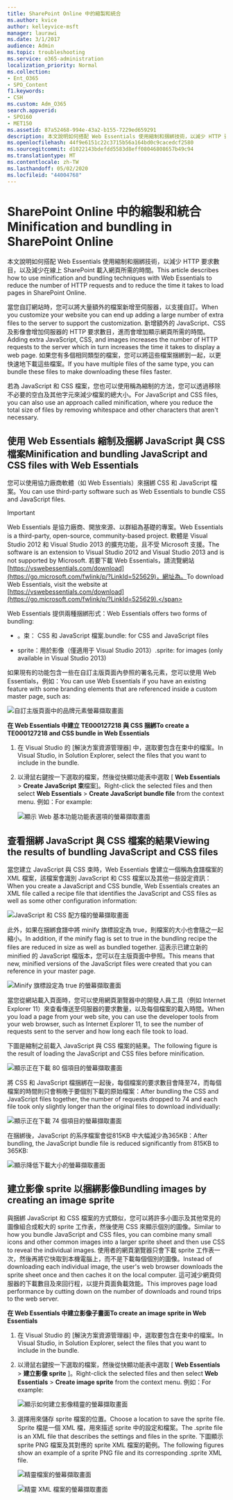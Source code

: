 ```yaml
---
title: SharePoint Online 中的縮製和統合
ms.author: kvice
author: kelleyvice-msft
manager: laurawi
ms.date: 3/1/2017
audience: Admin
ms.topic: troubleshooting
ms.service: o365-administration
localization_priority: Normal
ms.collection:
- Ent_O365
- SPO_Content
f1.keywords:
- CSH
ms.custom: Adm_O365
search.appverid:
- SPO160
- MET150
ms.assetid: 87a52468-994e-43a2-b155-7229ed659291
description: 本文說明如何搭配 Web Essentials 使用縮制和捆綁技術，以減少 HTTP 要求數目，以及減少在線上 SharePoint 載入網頁所需的時間。
ms.openlocfilehash: 44f9e6151c22c3715b56a164bd0c9cacedcf2580
ms.sourcegitcommit: d1022143bdefdd5583d8eff08046808657b49c94
ms.translationtype: MT
ms.contentlocale: zh-TW
ms.lasthandoff: 05/02/2020
ms.locfileid: "44004768"
---
```

# <a name="minification-and-bundling-in-sharepoint-online"></a><span data-ttu-id="f556c-103">SharePoint Online 中的縮製和統合</span><span class="sxs-lookup"><span data-stu-id="f556c-103">Minification and bundling in SharePoint Online</span></span>

<span data-ttu-id="f556c-104">本文說明如何搭配 Web Essentials 使用縮制和捆綁技術，以減少 HTTP 要求數目，以及減少在線上 SharePoint 載入網頁所需的時間。</span><span class="sxs-lookup"><span data-stu-id="f556c-104">This article describes how to use minification and bundling techniques with Web Essentials to reduce the number of HTTP requests and to reduce the time it takes to load pages in SharePoint Online.</span></span>
  
<span data-ttu-id="f556c-105">當您自訂網站時，您可以將大量額外的檔案新增至伺服器，以支援自訂。</span><span class="sxs-lookup"><span data-stu-id="f556c-105">When you customize your website you can end up adding a large number of extra files to the server to support the customization.</span></span> <span data-ttu-id="f556c-106">新增額外的 JavaScript、CSS 及影像會增加伺服器的 HTTP 要求數目，進而會增加顯示網頁所需的時間。</span><span class="sxs-lookup"><span data-stu-id="f556c-106">Adding extra JavaScript, CSS, and images increases the number of HTTP requests to the server which in turn increases the time it takes to display a web page.</span></span> <span data-ttu-id="f556c-107">如果您有多個相同類型的檔案，您可以將這些檔案捆綁到一起，以更快速地下載這些檔案。</span><span class="sxs-lookup"><span data-stu-id="f556c-107">If you have multiple files of the same type, you can bundle these files to make downloading these files faster.</span></span>
  
<span data-ttu-id="f556c-108">若為 JavaScript 和 CSS 檔案，您也可以使用稱為縮制的方法，您可以透過移除不必要的空白及其他字元來減少檔案的總大小。</span><span class="sxs-lookup"><span data-stu-id="f556c-108">For JavaScript and CSS files, you can also use an approach called minification, where you reduce the total size of files by removing whitespace and other characters that aren't necessary.</span></span>
  
## <a name="minification-and-bundling-javascript-and-css-files-with-web-essentials"></a><span data-ttu-id="f556c-109">使用 Web Essentials 縮制及捆綁 JavaScript 與 CSS 檔案</span><span class="sxs-lookup"><span data-stu-id="f556c-109">Minification and bundling JavaScript and CSS files with Web Essentials</span></span>

<span data-ttu-id="f556c-110">您可以使用協力廠商軟體（如 Web Essentials）來捆綁 CSS 和 JavaScript 檔案。</span><span class="sxs-lookup"><span data-stu-id="f556c-110">You can use third-party software such as Web Essentials to bundle CSS and JavaScript files.</span></span>
  
> [!IMPORTANT]
> <span data-ttu-id="f556c-111">Web Essentials 是協力廠商、開放來源、以群組為基礎的專案。</span><span class="sxs-lookup"><span data-stu-id="f556c-111">Web Essentials is a third-party, open-source, community-based project.</span></span> <span data-ttu-id="f556c-112">軟體是 Visual Studio 2012 和 Visual Studio 2013 的擴充功能，且不受 Microsoft 支援。</span><span class="sxs-lookup"><span data-stu-id="f556c-112">The software is an extension to Visual Studio 2012 and Visual Studio 2013 and is not supported by Microsoft.</span></span> <span data-ttu-id="f556c-113">若要下載 Web Essentials，請流覽網站[https://vswebessentials.com/download](https://go.microsoft.com/fwlink/p/?LinkId=525629)，網址為。</span><span class="sxs-lookup"><span data-stu-id="f556c-113">To download Web Essentials, visit the website at [https://vswebessentials.com/download](https://go.microsoft.com/fwlink/p/?LinkId=525629).</span></span> 
  
<span data-ttu-id="f556c-114">Web Essentials 提供兩種捆綁形式：</span><span class="sxs-lookup"><span data-stu-id="f556c-114">Web Essentials offers two forms of bundling:</span></span>
  
- <span data-ttu-id="f556c-115">。束： CSS 和 JavaScript 檔案</span><span class="sxs-lookup"><span data-stu-id="f556c-115">.bundle: for CSS and JavaScript files</span></span>
    
- <span data-ttu-id="f556c-116">sprite：用於影像（僅適用于 Visual Studio 2013）</span><span class="sxs-lookup"><span data-stu-id="f556c-116">.sprite: for images (only available in Visual Studio 2013)</span></span>
    
<span data-ttu-id="f556c-117">如果現有的功能包含一些在自訂主版頁面內參照的署名元素，您可以使用 Web Essentials，例如：</span><span class="sxs-lookup"><span data-stu-id="f556c-117">You can use Web Essentials if you have an existing feature with some branding elements that are referenced inside a custom master page, such as:</span></span>
  
![自訂主版頁面中的品牌元素螢幕擷取畫面](media/3a6eba36-973d-482b-8556-a9394b8ba19f.png)
  
 <span data-ttu-id="f556c-119">**在 Web Essentials 中建立 TE000127218 與 CSS 捆綁**</span><span class="sxs-lookup"><span data-stu-id="f556c-119">**To create a TE000127218 and CSS bundle in Web Essentials**</span></span>
  
1. <span data-ttu-id="f556c-120">在 Visual Studio 的 [解決方案資源管理器] 中，選取要包含在束中的檔案。</span><span class="sxs-lookup"><span data-stu-id="f556c-120">In Visual Studio, in Solution Explorer, select the files that you want to include in the bundle.</span></span>
    
2. <span data-ttu-id="f556c-121">以滑鼠右鍵按一下選取的檔案，然後從快顯功能表中選取 [ **Web Essentials** \> **Create JavaScript 束**檔案]。</span><span class="sxs-lookup"><span data-stu-id="f556c-121">Right-click the selected files and then select **Web Essentials** \> **Create JavaScript bundle file** from the context menu.</span></span> <span data-ttu-id="f556c-122">例如：</span><span class="sxs-lookup"><span data-stu-id="f556c-122">For example:</span></span> 
    
    ![顯示 Web 基本功能功能表選項的螢幕擷取畫面](media/41aac84c-4538-4f78-b454-46e651f868a3.png)
  
## <a name="viewing-the-results-of-bundling-javascript-and-css-files"></a><span data-ttu-id="f556c-124">查看捆綁 JavaScript 與 CSS 檔案的結果</span><span class="sxs-lookup"><span data-stu-id="f556c-124">Viewing the results of bundling JavaScript and CSS files</span></span>

<span data-ttu-id="f556c-125">當您建立 JavaScript 與 CSS 束時，Web Essentials 會建立一個稱為食譜檔案的 XML 檔案，該檔案會識別 JavaScript 和 CSS 檔案以及其他一些設定資訊：</span><span class="sxs-lookup"><span data-stu-id="f556c-125">When you create a JavaScript and CSS bundle, Web Essentials creates an XML file called a recipe file that identifies the JavaScript and CSS files as well as some other configuration information:</span></span> 
  
![JavaScript 和 CSS 配方檔的螢幕擷取畫面](media/7ba891f8-52d8-467b-a0f6-b062dd1137a4.png)
  
<span data-ttu-id="f556c-127">此外，如果在捆綁食譜中將 minify 旗標設定為 true，則檔案的大小也會隨之一起縮小。</span><span class="sxs-lookup"><span data-stu-id="f556c-127">In addition, if the minify flag is set to true in the bundling recipe the files are reduced in size as well as bundled together.</span></span> <span data-ttu-id="f556c-128">這表示已建立新的 minified 的 JavaScript 檔版本，您可以在主版頁面中參照。</span><span class="sxs-lookup"><span data-stu-id="f556c-128">This means that new, minified versions of the JavaScript files were created that you can reference in your master page.</span></span>
  
![Minify 旗標設定為 true 的螢幕擷取畫面](media/50523af2-6412-4117-ac3d-5bd26f6d562e.png)
  
<span data-ttu-id="f556c-130">當您從網站載入頁面時，您可以使用網頁瀏覽器中的開發人員工具（例如 Internet Explorer 11）來查看傳送至伺服器的要求數量，以及每個檔案的載入時間。</span><span class="sxs-lookup"><span data-stu-id="f556c-130">When you load a page from your web site, you can use the developer tools from your web browser, such as Internet Explorer 11, to see the number of requests sent to the server and how long each file took to load.</span></span>
  
<span data-ttu-id="f556c-131">下圖是縮制之前載入 JavaScript 與 CSS 檔案的結果。</span><span class="sxs-lookup"><span data-stu-id="f556c-131">The following figure is the result of loading the JavaScript and CSS files before minification.</span></span>
  
![顯示正在下載 80 個項目的螢幕擷取畫面](media/e2df3912-1923-46e6-8cf2-3015a31554e1.png)
  
<span data-ttu-id="f556c-133">將 CSS 和 JavaScript 檔捆綁在一起後，每個檔案的要求數目會降至74，而每個檔案的時間則只會稍晚于要個別下載的原始檔案：</span><span class="sxs-lookup"><span data-stu-id="f556c-133">After bundling the CSS and JavaScript files together, the number of requests dropped to 74 and each file took only slightly longer than the original files to download individually:</span></span>
  
![顯示正在下載 74 個項目的螢幕擷取畫面](media/686c4387-70e8-4a74-9d45-059f33a91184.png)
  
<span data-ttu-id="f556c-135">在捆綁後，JavaScript 的系序檔案會從815KB 中大幅減少為365KB：</span><span class="sxs-lookup"><span data-stu-id="f556c-135">After bundling, the JavaScript bundle file is reduced significantly from 815KB to 365KB:</span></span>
  
![顯示降低下載大小的螢幕擷取畫面](media/5e7dbd98-faff-4f68-b320-108fb252e395.png)
  
## <a name="bundling-images-by-creating-an-image-sprite"></a><span data-ttu-id="f556c-137">建立影像 sprite 以捆綁影像</span><span class="sxs-lookup"><span data-stu-id="f556c-137">Bundling images by creating an image sprite</span></span>

<span data-ttu-id="f556c-138">與捆綁 JavaScript 和 CSS 檔案的方式類似，您可以將許多小圖示及其他常見的圖像組合成較大的 sprite 工作表，然後使用 CSS 來顯示個別的圖像。</span><span class="sxs-lookup"><span data-stu-id="f556c-138">Similar to how you bundle JavaScript and CSS files, you can combine many small icons and other common images into a larger sprite sheet and then use CSS to reveal the individual images.</span></span> <span data-ttu-id="f556c-139">使用者的網頁瀏覽器只會下載 sprite 工作表一次，然後再將它快取到本機電腦上，而不是下載每個個別的圖像。</span><span class="sxs-lookup"><span data-stu-id="f556c-139">Instead of downloading each individual image, the user's web browser downloads the sprite sheet once and then caches it on the local computer.</span></span> <span data-ttu-id="f556c-140">這可減少網頁伺服器的下載數目及來回行程，以提升頁面負載效能。</span><span class="sxs-lookup"><span data-stu-id="f556c-140">This improves page load performance by cutting down on the number of downloads and round trips to the web server.</span></span>
  
 <span data-ttu-id="f556c-141">**在 Web Essentials 中建立影像子畫面**</span><span class="sxs-lookup"><span data-stu-id="f556c-141">**To create an image sprite in Web Essentials**</span></span>
  
1. <span data-ttu-id="f556c-142">在 Visual Studio 的 [解決方案資源管理器] 中，選取要包含在束中的檔案。</span><span class="sxs-lookup"><span data-stu-id="f556c-142">In Visual Studio, in Solution Explorer, select the files that you want to include in the bundle.</span></span>
    
2. <span data-ttu-id="f556c-143">以滑鼠右鍵按一下選取的檔案，然後從快顯功能表中選取 [ **Web Essentials** \> **建立影像 sprite** ]。</span><span class="sxs-lookup"><span data-stu-id="f556c-143">Right-click the selected files and then select **Web Essentials** \> **Create image sprite** from the context menu.</span></span> <span data-ttu-id="f556c-144">例如：</span><span class="sxs-lookup"><span data-stu-id="f556c-144">For example:</span></span> 
    
    ![顯示如何建立影像精靈的螢幕擷取畫面](media/de0fe741-4ef7-4e3b-bafa-ef9f4822dac6.png)
  
3. <span data-ttu-id="f556c-146">選擇用來儲存 sprite 檔案的位置。</span><span class="sxs-lookup"><span data-stu-id="f556c-146">Choose a location to save the sprite file.</span></span> <span data-ttu-id="f556c-147">Sprite 檔是一個 XML 檔，用來描述 sprite 中的設定和檔案。</span><span class="sxs-lookup"><span data-stu-id="f556c-147">The .sprite file is an XML file that describes the settings and files in the sprite.</span></span> <span data-ttu-id="f556c-148">下圖顯示 sprite PNG 檔案及其對應的 sprite XML 檔案的範例。</span><span class="sxs-lookup"><span data-stu-id="f556c-148">The following figures show an example of a sprite PNG file and its corresponding .sprite XML file.</span></span>
    
    ![精靈檔案的螢幕擷取畫面](media/0876bb2a-d1b9-4169-8e95-9c290d628d90.png)
  
    ![精靈 XML 檔案的螢幕擷取畫面](media/d1f94776-280d-4d56-abb5-384f145d9989.png)
  


